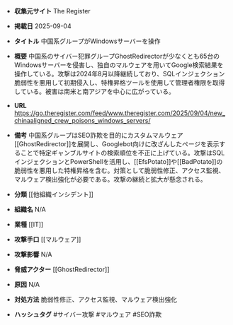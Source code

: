 - **収集元サイト**
The Register

- **掲載日**
2025-09-04

- **タイトル**
中国系グループがWindowsサーバーを操作

- **概要**
中国系のサイバー犯罪グループGhostRedirectorが少なくとも65台のWindowsサーバーを侵害し、独自のマルウェアを用いてGoogle検索結果を操作している。攻撃は2024年8月以降継続しており、SQLインジェクション脆弱性を悪用して初期侵入し、特権昇格ツールを使用して管理者権限を取得している。被害は南米と南アジアを中心に広がっている。

- **URL**
https://go.theregister.com/feed/www.theregister.com/2025/09/04/new_chinaaligned_crew_poisons_windows_servers/

- **備考**
中国系グループはSEO詐欺を目的にカスタムマルウェア[[GhostRedirector]]を展開し、Googlebot向けに改ざんしたページを表示することで特定ギャンブルサイトの検索順位を不正に上げている。攻撃はSQLインジェクションとPowerShellを活用し、[[EfsPotato]]や[[BadPotato]]の脆弱性を悪用した特権昇格を含む。対策として脆弱性修正、アクセス監視、マルウェア検出強化が必要である。攻撃の継続と拡大が懸念される。

- **分類**
[[他組織インシデント]]

- **組織名**
N/A

- **業種**
[[IT]]

- **攻撃手口**
[[マルウェア]]

- **攻撃影響**
N/A

- **脅威アクター**
[[GhostRedirector]]

- **原因**
N/A

- **対処方法**
脆弱性修正、アクセス監視、マルウェア検出強化

- **ハッシュタグ**
#サイバー攻撃 #マルウェア #SEO詐欺
